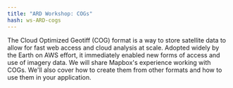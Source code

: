 ```yaml
---
title: "ARD Workshop: COGs"
hash: ws-ARD-cogs
---
```


The Cloud Optimized Geotiff (COG) format is a way to store satellite data to allow for fast web access and cloud analysis at scale. Adopted widely by the Earth on AWS effort, it immediately enabled new forms of access and use of imagery data. We will share Mapbox's experience working with COGs. We'll also cover how to create them from other formats and how to use them in your application.
